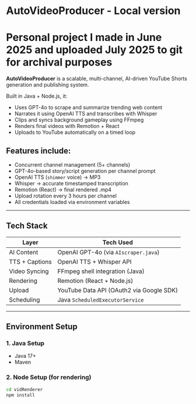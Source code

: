 # AutoVideoProducer - Local version

# Personal project I made in June 2025 and uploaded July 2025 to git for archival purposes 

**AutoVideoProducer** is a scalable, multi-channel, AI-driven YouTube Shorts generation and publishing system.

Built in Java + Node.js, it:
- Uses GPT-4o to scrape and summarize trending web content
- Narrates it using OpenAI TTS and transcribes with Whisper
- Clips and syncs background gameplay using FFmpeg
- Renders final videos with Remotion + React
- Uploads to YouTube automatically on a timed loop

## Features include:

- Concurrent channel management (5+ channels)
-  GPT-4o-based story/script generation per channel prompt
-  OpenAI TTS (`shimmer` voice) → MP3
-  Whisper → accurate timestamped transcription
- Remotion (React) → final rendered .mp4
- Upload rotation every 3 hours per channel
- All credentials loaded via environment variables

---

## Tech Stack

| Layer         | Tech Used |
|---------------|-----------|
| AI Content    | OpenAI GPT-4o (via `AIscraper.java`)  
| TTS + Captions| OpenAI TTS + Whisper API  
| Video Syncing | FFmpeg shell integration (Java)  
| Rendering     | Remotion (React + Node.js)  
| Upload        | YouTube Data API (OAuth2 via Google SDK)  
| Scheduling    | Java `ScheduledExecutorService`  

---

## Environment Setup

### 1. Java Setup
- Java 17+
- Maven

### 2. Node Setup (for rendering)
```bash
cd vidRenderer
npm install
